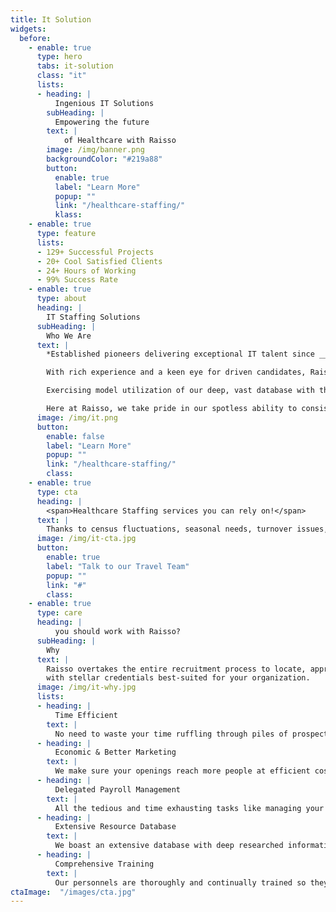 ```yaml
---
title: It Solution
widgets: 
  before:
    - enable: true
      type: hero
      tabs: it-solution
      class: "it"
      lists:
      - heading: |
          Ingenious IT Solutions 
        subHeading: | 
          Empowering the future
        text: |
            of Healthcare with Raisso
        image: /img/banner.png
        backgroundColor: "#219a88" 
        button:
          enable: true
          label: "Learn More"
          popup: ""
          link: "/healthcare-staffing/"
          klass:
    - enable: true 
      type: feature
      lists:
      - 129+ Successful Projects
      - 20+ Cool Satisfied Clients
      - 24+ Hours of Working
      - 99% Success Rate
    - enable: true
      type: about
      heading: |
        IT Staffing Solutions
      subHeading: | 
        Who We Are
      text: |
        *Established pioneers delivering exceptional IT talent since _____ (year of inception)*    

        With rich experience and a keen eye for driven candidates, Raisso has rightfully built a stellar reputation in IT staffing by delivering the best, most adaptive applications exhibiting state-of-the-art technology and intricate development.

        Exercising model utilization of our deep, vast database with the utmost discretion allows us to support our clients in acquiring the top talent based on skill, quality of service and diversity.

        Here at Raisso, we take pride in our spotless ability to consistently fulfill our clients’ business goals while saving on those bucks with our avant-garde Java applications; Applications developed following the most ideal protocols, specifically designed to recognize and work upon your facility’s requisites and areas with scope of improvement.
      image: /img/it.png
      button:
        enable: false
        label: "Learn More"
        popup: ""
        link: "/healthcare-staffing/"
        class:
    - enable: true
      type: cta
      heading: | 
        <span>Healthcare Staffing services you can rely on!</span>
      text: | 
        Thanks to census fluctuations, seasonal needs, turnover issues, and whatnot, staffing needs can arise anytime! Our exceptionally trained travel nurses will come to the rescue!
      image: /img/it-cta.jpg
      button:
        enable: true
        label: "Talk to our Travel Team"
        popup: ""
        link: "#"
        class:
    - enable: true
      type: care
      heading: |
          you should work with Raisso? 
      subHeading: |
        Why       
      text: |
        Raisso overtakes the entire recruitment process to locate, approach and close prospects   
        with stellar credentials best-suited for your organization.
      image: /img/it-why.jpg
      lists:
      - heading: |
          Time Efficient
        text: |
          No need to waste your time ruffling through piles of prospects, we’ll do the heavy lifting and find you the perfect candidates.
      - heading: |
          Economic & Better Marketing 
        text: |
          We make sure your openings reach more people at efficient costs by marketing them online. Dual Benefits!
      - heading: |
          Delegated Payroll Management
        text: |
          All the tedious and time exhausting tasks like managing your employees’ pay and benefits become a non-issue as the Raisso healthcare team handles it all for you.
      - heading: |
          Extensive Resource Database
        text: |
          We boast an extensive database with deep researched information about potential candidates for your business. This enables you to hire quickly whenever you need to.
      - heading: |
          Comprehensive Training  
        text: |
          Our personnels are thoroughly and continually trained so they can upskill with time, enabling them to land better jobs and equipping you with valuable & skilled resources.
ctaImage:  "/images/cta.jpg"
---
```

